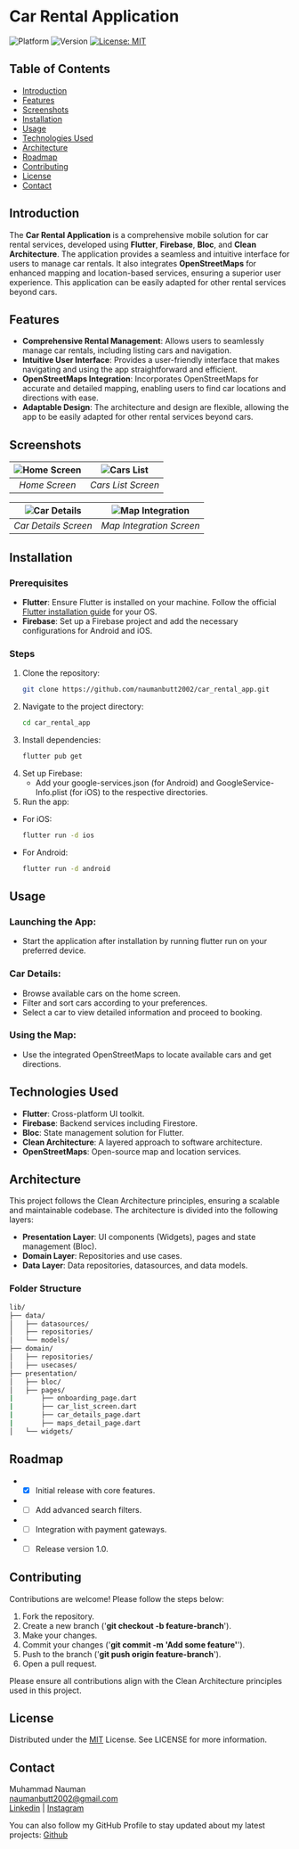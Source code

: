 # Car Rental Application

![Platform](https://img.shields.io/badge/platform-iOS%20|%20Android-brightgreen)
![Version](https://img.shields.io/badge/version-1.0.0-blue)
[![License: MIT](https://img.shields.io/badge/License-MIT-yellow.svg)](https://opensource.org/licenses/MIT)

## Table of Contents

- [Introduction](#introduction)
- [Features](#features)
- [Screenshots](#screenshots)
- [Installation](#installation)
- [Usage](#usage)
- [Technologies Used](#technologies-used)
- [Architecture](#architecture)
- [Roadmap](#roadmap)
- [Contributing](#contributing)
- [License](#license)
- [Contact](#contact)

## Introduction

The **Car Rental Application** is a comprehensive mobile solution for car rental services, developed using **Flutter**, **Firebase**, **Bloc**, and **Clean Architecture**. The application provides a seamless and intuitive interface for users to manage car rentals. It also integrates **OpenStreetMaps** for enhanced mapping and location-based services, ensuring a superior user experience. This application can be easily adapted for other rental services beyond cars.

## Features
- **Comprehensive Rental Management**: Allows users to seamlessly manage car rentals, including listing cars and navigation.
- **Intuitive User Interface**: Provides a user-friendly interface that makes navigating and using the app straightforward and efficient.
- **OpenStreetMaps Integration**: Incorporates OpenStreetMaps for accurate and detailed mapping, enabling users to find car locations and directions with ease.
- **Adaptable Design**: The architecture and design are flexible, allowing the app to be easily adapted for other rental services beyond cars.

## Screenshots



| ![Home Screen](https://github.com/user-attachments/assets/8f703160-97fa-457d-ab8b-73982f2c58c4) | ![Cars List](https://github.com/user-attachments/assets/0a18c45c-400a-4925-b0f3-65e2617ad974) |
|:---------------------------------------:|:--------------------------------------:|
| *Home Screen*                           | *Cars List Screen*                   |

| ![Car Details](https://github.com/user-attachments/assets/09e2f055-db2f-4ead-9a24-51dbb3b9c5f0) | ![Map Integration](https://github.com/user-attachments/assets/119c13ab-9d1b-4bd0-a3b3-b8c1cf404230) |
|:-----------------------------------------:|:----------------------------------------------------:|
| *Car Details Screen*      | *Map Integration Screen*                           |

## Installation

### Prerequisites

- **Flutter**: Ensure Flutter is installed on your machine. Follow the official [Flutter installation guide](https://flutter.dev/docs/get-started/install) for your OS.
- **Firebase**: Set up a Firebase project and add the necessary configurations for Android and iOS.

### Steps

1. Clone the repository:
   ```bash
   git clone https://github.com/naumanbutt2002/car_rental_app.git
2. Navigate to the project directory:
   ```bash
   cd car_rental_app
3. Install dependencies:
   ```bash
   flutter pub get
4. Set up Firebase:
    - Add your google-services.json (for Android) and GoogleService-Info.plist (for iOS) to the respective directories.
5. Run the app:
- For iOS:
   ```bash
   flutter run -d ios
- For Android:
   ```bash
   flutter run -d android
   
## Usage
### Launching the App:

- Start the application after installation by running flutter run on your preferred device.
### Car Details:

- Browse available cars on the home screen.
- Filter and sort cars according to your preferences.
- Select a car to view detailed information and proceed to booking.

### Using the Map:

- Use the integrated OpenStreetMaps to locate available cars and get directions.
## Technologies Used
- **Flutter**: Cross-platform UI toolkit.
- **Firebase**: Backend services including Firestore.
- **Bloc**: State management solution for Flutter.
- **Clean Architecture**: A layered approach to software architecture.
- **OpenStreetMaps**: Open-source map and location services.
  
## Architecture
This project follows the Clean Architecture principles, ensuring a scalable and maintainable codebase. The architecture is divided into the following layers:

- **Presentation Layer**: UI components (Widgets), pages and state management (Bloc).
- **Domain Layer**: Repositories and use cases.
- **Data Layer**: Data repositories, datasources, and data models.
  
### Folder Structure
   ```bash
lib/
├── data/
│   ├── datasources/
│   ├── repositories/
│   └── models/
├── domain/
│   ├── repositories/
│   ├── usecases/
├── presentation/
│   ├── bloc/
│   ├── pages/
|       ├── onboarding_page.dart
|       ├── car_list_screen.dart
|       ├── car_details_page.dart
|       ├── maps_detail_page.dart
│   └── widgets/

```
## Roadmap
- - [x] Initial release with core features.
- - [ ] Add advanced search filters.
- - [ ] Integration with payment gateways.
- - [ ] Release version 1.0.

## Contributing
Contributions are welcome! Please follow the steps below:

1. Fork the repository.
2. Create a new branch ('**git checkout -b feature-branch**').
3. Make your changes.
4. Commit your changes ('**git commit -m 'Add some feature'**').
5. Push to the branch ('**git push origin feature-branch**').
6. Open a pull request.

Please ensure all contributions align with the Clean Architecture principles used in this project.

## License
Distributed under the [MIT](https://choosealicense.com/licenses/mit/) License. See LICENSE for more information.

## Contact
Muhammad Nauman</br>
naumanbutt2002@gmail.com</br>
[Linkedin](https://www.linkedin.com/in/muhammad-nauman-3746b718a//) | [Instagram](https://www.instagram.com/naumanbutt2002/)

You can also follow my GitHub Profile to stay updated about my latest projects: [Github](https://github.com/naumanbutt2002)

